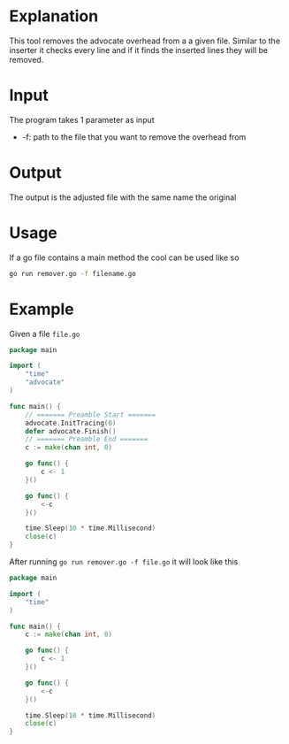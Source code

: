 # Explanation
This tool removes the advocate overhead from a a given file. 
Similar to the inserter it checks every line and if it finds the inserted lines they will be removed.
# Input
The program takes 1 parameter as input
- -f: path to the file that you want to remove the overhead from
# Output
The output is the adjusted file with the same name the original
# Usage
If a go file contains a main method the cool can be used like so
```sh
go run remover.go -f filename.go
```
# Example
Given a file `file.go`
```go
package main

import (
	"time"
	"advocate"
)

func main() {
	// ======= Preamble Start =======
	advocate.InitTracing(0)
	defer advocate.Finish()
	// ======= Preamble End =======
	c := make(chan int, 0)

	go func() {
		c <- 1
	}()

	go func() {
		<-c
	}()

	time.Sleep(10 * time.Millisecond)
	close(c)
}
```
After running `go run remover.go -f file.go` it will look like this
```go
package main

import (
	"time"
)

func main() {
	c := make(chan int, 0)

	go func() {
		c <- 1
	}()

	go func() {
		<-c
	}()

	time.Sleep(10 * time.Millisecond)
	close(c)
}
```